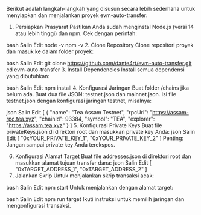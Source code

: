Berikut adalah langkah-langkah yang disusun secara lebih sederhana untuk menyiapkan dan menjalankan proyek evm-auto-transfer:

1. Persiapkan Prasyarat
Pastikan Anda sudah menginstal Node.js (versi 14 atau lebih tinggi) dan npm. Cek dengan perintah:

bash
Salin
Edit
node -v
npm -v
2. Clone Repository
Clone repositori proyek dan masuk ke dalam folder proyek:

bash
Salin
Edit
git clone https://github.com/dante4rt/evm-auto-transfer.git
cd evm-auto-transfer
3. Install Dependencies
Install semua dependensi yang dibutuhkan:

bash
Salin
Edit
npm install
4. Konfigurasi Jaringan
Buat folder /chains jika belum ada.
Buat dua file JSON: testnet.json dan mainnet.json.
Isi file testnet.json dengan konfigurasi jaringan testnet, misalnya:

json
Salin
Edit
[
    {
        "name": "Tea Assam Testnet",
        "rpcUrl": "https://assam-rpc.tea.xyz",
        "chainId": 93384,
        "symbol": "TEA",
        "explorer": "https://assam.tea.xyz"
    }
]
5. Konfigurasi Private Keys
Buat file privateKeys.json di direktori root dan masukkan private key Anda:
json
Salin
Edit
[
    "0xYOUR_PRIVATE_KEY_1",
    "0xYOUR_PRIVATE_KEY_2"
]
Penting: Jangan sampai private key Anda terekspos.

6. Konfigurasi Alamat Target
Buat file addresses.json di direktori root dan masukkan alamat tujuan transfer dana:
json
Salin
Edit
[
    "0xTARGET_ADDRESS_1",
    "0xTARGET_ADDRESS_2"
]
7. Jalankan Skrip
Untuk menjalankan skrip transaksi acak:

bash
Salin
Edit
npm start
Untuk menjalankan dengan alamat target:

bash
Salin
Edit
npm run target
Ikuti instruksi untuk memilih jaringan dan mengonfigurasi transaksi.
